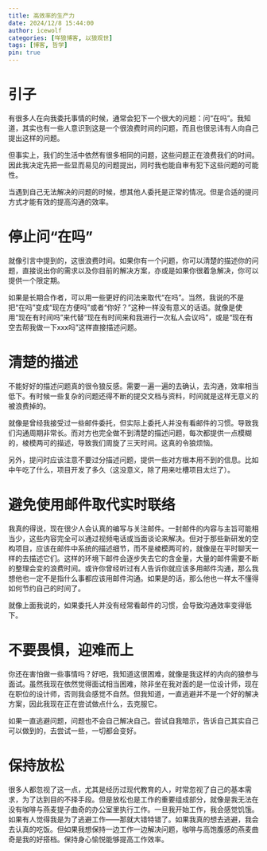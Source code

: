 ```yaml
---
title: 高效率的生产力
date: 2024/12/8 15:44:00
author: icewolf
categories: [咩狼博客, 以狼观世]
tags: [博客, 哲学]
pin: true
---
```


# 引子
有很多人在向我委托事情的时候，通常会犯下一个很大的问题：问“在吗”。我知道，其实也有一些人意识到这是一个很浪费时间的问题，而且也很忌讳有人向自己提出这样的问题。

但事实上，我们的生活中依然有很多相同的问题，这些问题正在浪费我们的时间。因此我决定先把一些显而易见的问题提出，同时我也能自审有犯下这些问题的可能性。

当遇到自己无法解决的问题的时候，想其他人委托是正常的情况。但是合适的提问方式才能有效的提高沟通的效率。

# 停止问“在吗”
就像引言中提到的，这很浪费时间。如果你有一个问题，你可以清楚的描述你的问题，直接说出你的需求以及你目前的解决方案，亦或是如果你很着急解决，你可以提供一个限定期。

如果是长期合作者，可以用一些更好的问法来取代“在吗”。当然，我说的不是把“在吗”变成“现在方便吗”或者“你好？”这种一样没有意义的话语。就像是使用“现在有时间吗”来代替“现在有时间来和我进行一次私人会议吗”，或是“现在有空去帮我做一下xxx吗”这样直接描述问题。

# 清楚的描述
不能好好的描述问题真的很令狼反感。需要一遍一遍的去确认，去沟通，效率相当低下。有时候一些复杂的问题还得不断的提交文档与资料，时间就是这样无意义的被浪费掉的。

就像是曾经我接受过一些邮件委托，但实际上委托人并没有看邮件的习惯。导致我们沟通周期非常长。而对方也完全做不到清楚的描述问题，每次都提供一点模糊的，棱模两可的描述，导致我们周旋了三天时间。这真的令狼烦恼。

另外，提问时应该注意不要过分描述问题，提供一些对方根本用不到的信息。比如中午吃了什么，项目开发了多久（这没意义，除了用来吐槽项目太烂了）。

# 避免使用邮件取代实时联络
我真的得说，现在很少人会认真的编写与关注邮件。一封邮件的内容与主旨可能相当少，这些内容完全可以通过视频电话或当面谈论来解决。但对于那些新研发的空构项目，应该在邮件中系统的描述细节，而不是棱模两可的，就像是在平时聊天一样的去描述它们。这样的环境下邮件会逐步失去它的含金量，大量的邮件需要不断的整理会变的浪费时间。或许你曾经听过有人告诉你就应该多用邮件沟通，那么我想他也一定不是指什么事都应该用邮件沟通。如果是的话，那么他也一样太不懂得如何节约自己的时间了。

就像上面我说的，如果委托人并没有经常看邮件的习惯，会导致沟通效率变得低下。

# 不要畏惧，迎难而上
你还在害怕做一些事情吗？好吧，我知道这很困难，就像是我这样的内向的狼参与面试。虽然我现在依然觉得面试相当困难，除非坐在我对面的是一位设计师，现在在职位的设计师，否则我会感觉不自然。但我知道，一直逃避并不是一个好的解决方案，因此我现在正在尝试做点什么，去克服它。

如果一直逃避问题，问题也不会自己解决自己。尝试自我暗示，告诉自己其实自己可以做到的，去尝试一些，一切都会变好。

# 保持放松
很多人都忽视了这一点，尤其是经历过现代教育的人，时常忽视了自己的基本需求，为了达到目的不择手段。但是放松也是工作的重要组成部分，就像是我无法在没有咖啡与燕麦提子曲奇的办公室里执行工作。一旦我开始工作，我会感觉饥饿。如果有人觉得我是为了逃避工作——那就大错特错了。如果我真的想去逃避，我会去认真的吃饭。但如果我想保持一边工作一边解决问题，咖啡与高饱腹感的燕麦曲奇是我的好搭档。保持身心愉悦能够提高工作效率。
